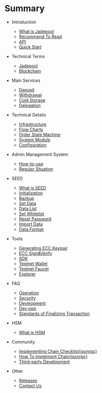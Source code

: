 # Summary

* Introduction
   * [What is Jadepool](README.md)
   * [Recommend To Read](read-order.md)
   * [API](api.md)
   * [Quick Start](quick-start.md)

* Technical Terms
   * [Jadepool](jade-terms.md)
   * [Blockchain](chain-terms.md)

* Main Services
   * [Deposit](deposit.md)
   * [Withdrawal](withdraw.md)
   * [Cold Storage](sweep.md)
   * [Delegation](stake.md)

* Technical Details
   * [Infrastructure](infra.md)
   * [Flow Charts](interact.md)
   * [Order State Machine](state-machine.md)
   * [System Module](module.md)
   * [Configuration](config.md)

* Admin Management System
   * [How-to-use](admin-guide.md)
   * [Regular Situation](admin-case.md)

* SEED
   * [What is SEED](seed.md)
   * [Initialization](seed-init.md)
   * [Backup](seed-backup.md)
   * [Set Data](seed-data.md)
   * [Data List](seed-list.md)
   * [Set Whitelist](seed-permission.md)
   * [Reset Password](seed-reset.md)
   * [Import Data](seed-batch.md)
   * [Data Format](seed-format.md)

* Tools
   * [Generating ECC Keypair](ecc-keypair.md)
   * [ECC Sign&Verify](ecc-sig.md)
   * [SDK](sdk.md)
   * [Testnet Wallet](wallet.md)
   * [Testnet Faucet](faucet.md)
   * [Explorer](explorer.md)

* FAQ
   * [Operation](general-faq.md)
   * [Security](safety-faq.md)
   * [Development](dev-faq.md)
   * [Dev-ops](ops-faq.md)
   * [Standards of Finalizing Transaction](finalize-tx.md)

* HSM
   * [What is HSM](hsm.md)

* Community
   * [Implementing Chain Checklist(jsonrpc)](checklist.md)
   * [How To Implement Chain(jsonrpc)](chain-imp.md)
   * [Third-party Development](3rd-imp.md)

* Other
   * [Releases](version.md)
   * [Contact Us](contact.md)
